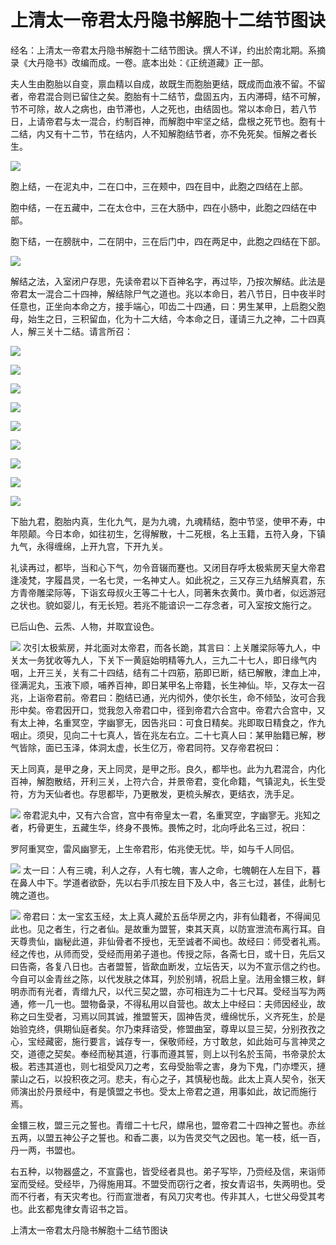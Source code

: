 # 上清太一帝君太丹隐书解胞十二结节图诀

经名：上清太一帝君太丹隐书解胞十二结节图诀。撰人不详，约出於南北期。系摘录《大丹隐书》改编而成。一卷。底本出处：《正统道藏》正一部。

夫人生由胞胎以自变，禀血精以自成，故既生而胞胎更结，既成而血液不留。不留者，帝君混合则已留住之矣。胞胎有十二结节，盘固五内，五内滞碍，结不可解，节不可除，故人之病也，由节滞也，人之死也，由结固也。常以本命日，若八节日，上请帝君与太一混合，约制百神，而解胞中牢坚之结，盘根之死节也。胞有十二结，内又有十二节，节在结内，人不知解胞结节者，亦不免死矣。恒解之者长生。


![](/media/202305/2023-05-09_172635_8165920.39548655511015696.png)

胞上结，一在泥丸中，二在口中，三在颊中，四在目中，此胞之四结在上部。

胞中结，一在五藏中，二在太仓中，三在大肠中，四在小肠中，此胞之四结在中部。

胞下结，一在膀胱中，二在阴中，三在后门中，四在两足中，此胞之四结在下部。


![](/media/202305/2023-05-09_172643_1503910.7063576916899081.png)

解结之法，入室闭户存思，先读帝君以下百神名字，再过毕，乃按次解结。此法是帝君太一混合二十四神，解结除尸气之道也。兆以本命日，若八节日，日中夜半时任意也，正坐向本命之方，接手端心，叩齿二十四通，曰：男生某甲，上启胞父胞母，始生之日，三积留血，化为十二大结，今本命之日，谨请三九之神，二十四真人，解三关十二结。请言所召：



![](/media/202305/2023-05-09_172657_0397430.7275960240634076.png)

![](/media/202305/2023-05-09_172704_7221460.5327658748155399.png)

![](/media/202305/2023-05-09_172714_0485560.8371016735029327.png)

![](/media/202305/2023-05-09_172722_2414940.6703107700925313.png)

![](/media/202305/2023-05-09_172728_4646340.3180544670279478.png)

![](/media/202305/2023-05-09_172734_8746180.7970675225298526.png)

![](/media/202305/2023-05-09_172740_4779620.04817564730465729.png)

![](/media/202305/2023-05-09_172746_2670380.7243531795447743.png)

![](/media/202305/2023-05-09_172752_6010130.9293146707287587.png)

下胎九君，胞胎内真，生化九气，是为九魂，九魂精结，胞中节坚，使甲不寿，中年陨颠。今日本命，如往初生，乞得解散，十二死根，名上玉籍，五符入身，下镇九气，永得缠绵，上开九宫，下开九关。

礼读再过，都毕，当和心下气，勿令音辍而蹇也。又闭目存呼太极紫房天皇大帝君逢凌梵，字履昌灵，一名七灵，一名神丈人。如此祝之，三又存三九结解真君，东方青帝雕梁际等，下诣玄母叔火王等二十七人，同著朱衣黄巾。黄巾者，似远游冠之状也。貌如婴儿，有无长短。若兆不能谙识一二存念者，可入室按文施行之。

已后山色、云炁、人物，并取宜设色。



![](/media/202305/2023-05-09_172810_5038210.4576285663505898.png)
次引太极紫房，并北面对太帝君，而各长跪，其言曰：上关雕梁际等九人，中关太一务犹收等九人，下关下一黄庭始明精等九人，三九二十七人，即日缘气内咽，上开三关，关有二十四结，结有二十四筋，筋即已断，结已解散，津血上冲，径满泥丸，玉液下顺，哺养百神，即日某甲名上帝籍，长生神仙。毕，又存太一召兆，上诣帝君前。帝君曰：胞结已通，光内彻外，使尔长生，命不倾坠，汝可合我形中矣。帝君因开口，觉我忽入帝君口中，径到帝君六合宫中。帝君六合宫中，又有太上神，名重冥空，字幽寥无，因告兆曰：可食日精矣。兆即取日精食之，作九咽止。须臾，见向二十七真人，皆在兆左右立。二十七真人曰：某甲胎籍已解，秽气皆除，面已玉泽，体洞太虚，长生亿万，帝君同符。又存帝君祝曰：

天上同真，是甲之身，天上同灵，是甲之形。良久，都毕也。此为九君混合，内化百神，解胞散结，开利三关，上符六合，并景帝君，变化命籍，气镇泥丸，长生受符，方为天仙者也。存思都毕，乃更散发，更梳头解衣，更结衣，洗手足。



![](/media/202305/2023-05-09_172817_3454620.6678943306957765.png)
帝君泥丸中，又有六合宫，宫中有帝皇太一君，名重冥空，字幽寥无。兆知之者，朽骨更生，五藏生华，终身不畏怖。畏怖之时，北向呼此名三过，祝曰：

罗阿重冥空，雷风幽寥无，上生帝君形，佑兆使无忧。毕，如与千人同侣。



![](/media/202305/2023-05-09_172822_9209860.17017701678885266.png)
太一曰：人有三魂，利人之存，人有七魄，害人之命，七魄朝在人左目下，暮在鼻人中下。学道者欲卧，先以右手爪按左目下及人中，各三七过，甚佳，此制七魄之道也。



![](/media/202305/2023-05-09_172829_7867970.8782267707760117.png)
帝君曰：太一宝玄玉经，太上真人藏於五岳华房之内，非有仙籍者，不得闻见此也。见之者生，行之者仙。是故重为盟誓，束其天真，以防宣泄流布离行耳。自天尊贵仙，幽秘此道，非仙骨者不授也，无至诚者不闻也。故经曰：师受者礼焉。经之传也，从师而受，受经而用弟子道也。传授之际，各斋七日，或十日，先后又曰告斋，各复八日也。古者盟誓，皆歃血断发，立坛告天，以为不宣示信之约也。今自可以金青丝之陈，以代发肤之体耳，列於别靖，祝启上皇。法用金镮三枚，鲜明赤而有光者，青缯九尺，以代三契之盟，亦可相连为二十七尺耳。受经当写为两通，修一几一也。盟物备录，不得私用以自营也。故太上中经曰：夫师因经业，故称之曰生受者，习焉以同其诚，推盟誓天，固神告灵，缠绵忧乐，义齐死生，於是始验克终，俱期仙庭者矣。尔乃束拜谘受，修盟曲室，尊卑以显三契，分别孜孜之心，宝经藏密，施行要言，诚存专一，保敬师经，方寸敢怠，如此始可与言神灵之交，道德之契矣。奉经而秘其道，行事而遵其誓，则上以刊名於玉简，书帝录於太极。若违其道也，则七祖受风刀之考，玄母受胎零之害，身为下鬼，门亦堙灭，摙蒙山之石，以投积夜之河。悲夫，有心之子，其慎秘也哉。此太上真人契令，张天师演出於丹景经中，有是慎盟之书也。受太上帝君之道，用事如此，故记而施行焉。

金镮三枚，盟三元之誓也。青缯二十七尺，䌝帛也，盟帝君二十四神之誓也。赤丝五两，以盟五神公子之誓也。和香二裹，以为告灵交气之因也。笔一枝，纸一百，丹一两，书盟也。

右五种，以物器盛之，不宣露也，皆受经者具也。弟子写毕，乃赍经及信，来诣师室而受经。受经毕，乃得施用耳。不盟受而窃行之者，按女青诏书，失两明也。受而不行者，有天灾考也。行而宣泄者，有风刀灾考也。传非其人，七世父母受其考也。此玄都鬼律女青诏书之旨。

上清太一帝君太丹隐书解胞十二结节图诀
